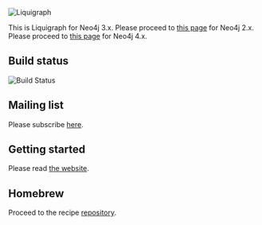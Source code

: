 ![Liquigraph](http://liquigraph.github.io/images/liquigraph-logo.png)

This is Liquigraph for Neo4j 3.x.
Please proceed to [this page](https://github.com/liquigraph/liquigraph/tree/2.x) for Neo4j 2.x.
Please proceed to [this page](https://github.com/liquigraph/liquigraph/tree/4.x) for Neo4j 4.x.

## Build status

![Build Status](https://github.com/liquigraph/liquigraph/workflows/CI/badge.svg)

## Mailing list

Please subscribe [here](https://groups.google.com/forum/?hl=en-GB#!forum/liquigraph-dev).

## Getting started

Please read [the website](http://liquigraph.github.io/).

## Homebrew

Proceed to the recipe [repository](https://www.github.com/liquigraph/homebrew-liquigraph/).
